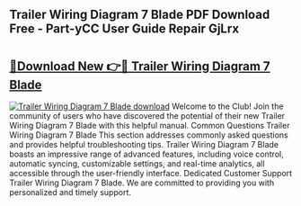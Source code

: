 ## Trailer Wiring Diagram 7 Blade PDF Download Free - Part-yCC User Guide Repair GjLrx

# <h2><a href="http://dfimq2k.blite.top/?on=Trailer+Wiring+Diagram+7+Blade">🔗Download New 👉🔴 Trailer Wiring Diagram 7 Blade</a></h2>

[![Trailer Wiring Diagram 7 Blade download](https://i.imgur.com/lujVjoI.png)](http://dfimq2k.blite.top/?on=Trailer+Wiring+Diagram+7+Blade)
Welcome to the Club! Join the community of users who have discovered the potential of their new Trailer Wiring Diagram 7 Blade with this helpful manual. Common Questions Trailer Wiring Diagram 7 Blade This section addresses commonly asked questions and provides helpful troubleshooting tips. Trailer Wiring Diagram 7 Blade boasts an impressive range of advanced features, including voice control, automatic syncing, customizable settings, and real-time analytics, all accessible through the user-friendly interface. Dedicated Customer Support Trailer Wiring Diagram 7 Blade. We are committed to providing you with personalized and timely support.
